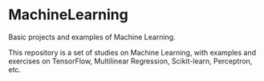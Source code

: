 # MachineLearning
Basic projects and examples of Machine Learning.

This repository is a set of studies on Machine Learning, with examples and exercises on TensorFlow, Multilinear Regression, Scikit-learn, Perceptron, etc.

